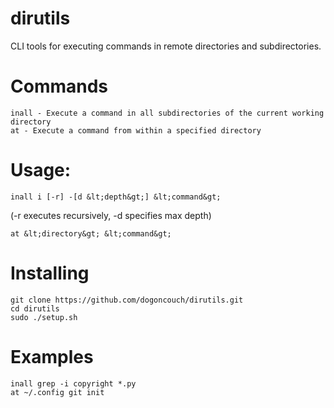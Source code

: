 # dirutils
CLI tools for executing commands in remote directories and subdirectories.

# Commands
    inall - Execute a command in all subdirectories of the current working directory
    at - Execute a command from within a specified directory

# Usage:
    inall i [-r] -[d &lt;depth&gt;] &lt;command&gt;
(-r executes recursively, -d specifies max depth)
    
    at &lt;directory&gt; &lt;command&gt;

# Installing
    git clone https://github.com/dogoncouch/dirutils.git
    cd dirutils
    sudo ./setup.sh

# Examples
    inall grep -i copyright *.py
    at ~/.config git init
